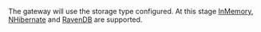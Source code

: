 The gateway will use the storage type configured. At this stage [InMemory](/persistence/in-memory.md), [NHibernate](/persistence/nhibernate/) and [RavenDB](/persistence/ravendb/) are supported.
